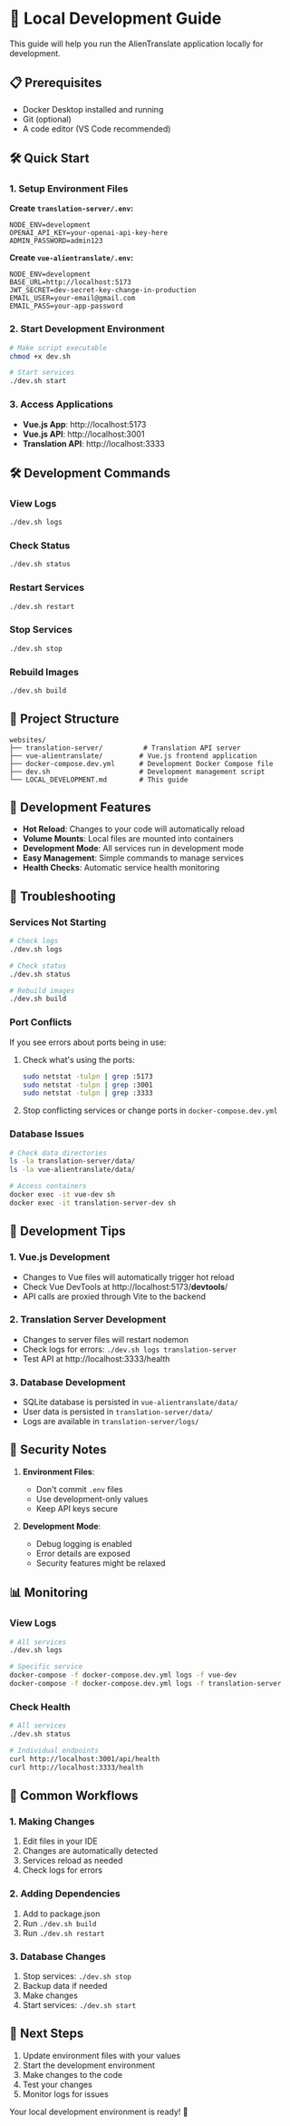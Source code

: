# 🚀 Local Development Guide

This guide will help you run the AlienTranslate application locally for development.

## 📋 Prerequisites

- Docker Desktop installed and running
- Git (optional)
- A code editor (VS Code recommended)

## 🛠 Quick Start

### 1. Setup Environment Files

**Create `translation-server/.env`:**
```env
NODE_ENV=development
OPENAI_API_KEY=your-openai-api-key-here
ADMIN_PASSWORD=admin123
```

**Create `vue-alientranslate/.env`:**
```env
NODE_ENV=development
BASE_URL=http://localhost:5173
JWT_SECRET=dev-secret-key-change-in-production
EMAIL_USER=your-email@gmail.com
EMAIL_PASS=your-app-password
```

### 2. Start Development Environment

```bash
# Make script executable
chmod +x dev.sh

# Start services
./dev.sh start
```

### 3. Access Applications

- **Vue.js App**: http://localhost:5173
- **Vue.js API**: http://localhost:3001
- **Translation API**: http://localhost:3333

## 🛠 Development Commands

### View Logs
```bash
./dev.sh logs
```

### Check Status
```bash
./dev.sh status
```

### Restart Services
```bash
./dev.sh restart
```

### Stop Services
```bash
./dev.sh stop
```

### Rebuild Images
```bash
./dev.sh build
```

## 📁 Project Structure

```
websites/
├── translation-server/          # Translation API server
├── vue-alientranslate/         # Vue.js frontend application
├── docker-compose.dev.yml      # Development Docker Compose file
├── dev.sh                      # Development management script
└── LOCAL_DEVELOPMENT.md        # This guide
```

## 🔧 Development Features

- **Hot Reload**: Changes to your code will automatically reload
- **Volume Mounts**: Local files are mounted into containers
- **Development Mode**: All services run in development mode
- **Easy Management**: Simple commands to manage services
- **Health Checks**: Automatic service health monitoring

## 🚨 Troubleshooting

### Services Not Starting
```bash
# Check logs
./dev.sh logs

# Check status
./dev.sh status

# Rebuild images
./dev.sh build
```

### Port Conflicts
If you see errors about ports being in use:
1. Check what's using the ports:
   ```bash
   sudo netstat -tulpn | grep :5173
   sudo netstat -tulpn | grep :3001
   sudo netstat -tulpn | grep :3333
   ```
2. Stop conflicting services or change ports in `docker-compose.dev.yml`

### Database Issues
```bash
# Check data directories
ls -la translation-server/data/
ls -la vue-alientranslate/data/

# Access containers
docker exec -it vue-dev sh
docker exec -it translation-server-dev sh
```

## 📝 Development Tips

### 1. Vue.js Development
- Changes to Vue files will automatically trigger hot reload
- Check Vue DevTools at http://localhost:5173/__devtools__/
- API calls are proxied through Vite to the backend

### 2. Translation Server Development
- Changes to server files will restart nodemon
- Check logs for errors: `./dev.sh logs translation-server`
- Test API at http://localhost:3333/health

### 3. Database Development
- SQLite database is persisted in `vue-alientranslate/data/`
- User data is persisted in `translation-server/data/`
- Logs are available in `translation-server/logs/`

## 🔐 Security Notes

1. **Environment Files**:
   - Don't commit `.env` files
   - Use development-only values
   - Keep API keys secure

2. **Development Mode**:
   - Debug logging is enabled
   - Error details are exposed
   - Security features might be relaxed

## 📊 Monitoring

### View Logs
```bash
# All services
./dev.sh logs

# Specific service
docker-compose -f docker-compose.dev.yml logs -f vue-dev
docker-compose -f docker-compose.dev.yml logs -f translation-server
```

### Check Health
```bash
# All services
./dev.sh status

# Individual endpoints
curl http://localhost:3001/api/health
curl http://localhost:3333/health
```

## 🔄 Common Workflows

### 1. Making Changes
1. Edit files in your IDE
2. Changes are automatically detected
3. Services reload as needed
4. Check logs for errors

### 2. Adding Dependencies
1. Add to package.json
2. Run `./dev.sh build`
3. Run `./dev.sh restart`

### 3. Database Changes
1. Stop services: `./dev.sh stop`
2. Backup data if needed
3. Make changes
4. Start services: `./dev.sh start`

## 🎯 Next Steps

1. Update environment files with your values
2. Start the development environment
3. Make changes to the code
4. Test your changes
5. Monitor logs for issues

Your local development environment is ready! 🚀